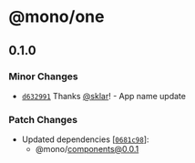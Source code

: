 # @mono/one

## 0.1.0

### Minor Changes

- [`d632991`](https://github.com/sklar/mono/commit/d632991bfe38384bf7d269f3f681d0da31ae06f6) Thanks [@sklar](https://github.com/sklar)! - App name update

### Patch Changes

- Updated dependencies [[`0681c98`](https://github.com/sklar/mono/commit/0681c98a32c9c2b432aa3171b7fc678426b14b26)]:
  - @mono/components@0.0.1
